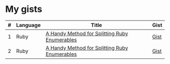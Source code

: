 # My gists

| # | Language | Title | Gist |
|---| -------- | ----- | ---- |
| 1 | Ruby  | [A Handy Method for Splitting Ruby Enumerables](./a-handy-method-for-splitting-ruby-enumerables.md) | [Gist](https://gist.github.com/remy727/f9618bfcdfa950fb26b504507e15e09f) |
| 2 | Ruby  | [A Handy Method for Splitting Ruby Enumerables](./querying-missing-associated-records.md) | [Gist](https://gist.github.com/remy727/eaaadd2a979b427a184901b4739856ae) |